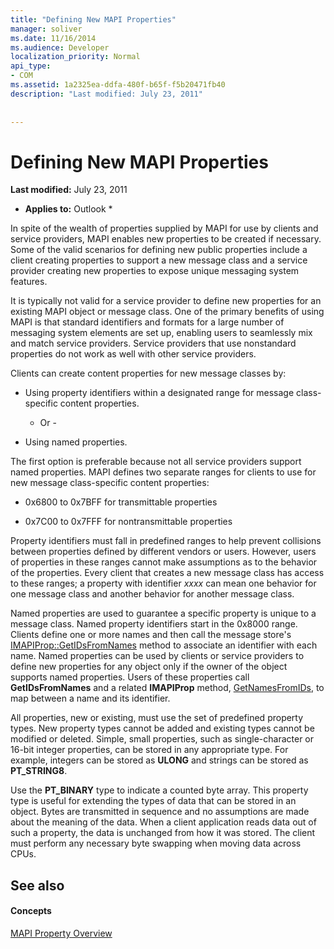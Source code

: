 ```yaml
---
title: "Defining New MAPI Properties"
manager: soliver
ms.date: 11/16/2014
ms.audience: Developer
localization_priority: Normal
api_type:
- COM
ms.assetid: 1a2325ea-ddfa-480f-b65f-f5b20471fb40
description: "Last modified: July 23, 2011"
 
 
---
```


# Defining New MAPI Properties

 **Last modified:** July 23, 2011 
  
 * **Applies to:** Outlook * 
  
In spite of the wealth of properties supplied by MAPI for use by clients and service providers, MAPI enables new properties to be created if necessary. Some of the valid scenarios for defining new public properties include a client creating properties to support a new message class and a service provider creating new properties to expose unique messaging system features.
  
It is typically not valid for a service provider to define new properties for an existing MAPI object or message class. One of the primary benefits of using MAPI is that standard identifiers and formats for a large number of messaging system elements are set up, enabling users to seamlessly mix and match service providers. Service providers that use nonstandard properties do not work as well with other service providers. 
  
Clients can create content properties for new message classes by:
  
- Using property identifiers within a designated range for message class-specific content properties.
    
    - Or -
    
- Using named properties. 
    
The first option is preferable because not all service providers support named properties. MAPI defines two separate ranges for clients to use for new message class-specific content properties:
  
- 0x6800 to 0x7BFF for transmittable properties
    
- 0x7C00 to 0x7FFF for nontransmittable properties
    
Property identifiers must fall in predefined ranges to help prevent collisions between properties defined by different vendors or users. However, users of properties in these ranges cannot make assumptions as to the behavior of the properties. Every client that creates a new message class has access to these ranges; a property with identifier  _xxxx_ can mean one behavior for one message class and another behavior for another message class. 
  
Named properties are used to guarantee a specific property is unique to a message class. Named property identifiers start in the 0x8000 range. Clients define one or more names and then call the message store's [IMAPIProp::GetIDsFromNames](imapiprop-getidsfromnames.md) method to associate an identifier with each name. Named properties can be used by clients or service providers to define new properties for any object only if the owner of the object supports named properties. Users of these properties call **GetIDsFromNames** and a related **IMAPIProp** method, [GetNamesFromIDs](imapiprop-getnamesfromids.md), to map between a name and its identifier.
  
All properties, new or existing, must use the set of predefined property types. New property types cannot be added and existing types cannot be modified or deleted. Simple, small properties, such as single-character or 16-bit integer properties, can be stored in any appropriate type. For example, integers can be stored as **ULONG** and strings can be stored as **PT_STRING8**. 
  
Use the **PT_BINARY** type to indicate a counted byte array. This property type is useful for extending the types of data that can be stored in an object. Bytes are transmitted in sequence and no assumptions are made about the meaning of the data. When a client application reads data out of such a property, the data is unchanged from how it was stored. The client must perform any necessary byte swapping when moving data across CPUs. 
  
## See also

#### Concepts

[MAPI Property Overview](mapi-property-overview.md)

